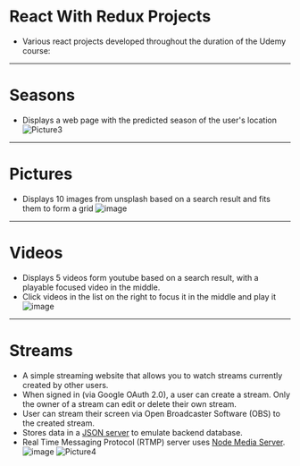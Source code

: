 # React With Redux Projects 
* Various react projects developed throughout the duration of the Udemy course:
---
# Seasons
* Displays a web page with the predicted season of the user's location
![Picture3](https://user-images.githubusercontent.com/50147457/90800364-2586dd00-e347-11ea-9ee0-bd123eefb65d.png)
---
# Pictures
* Displays 10 images from unsplash based on a search result and fits them to form a grid
![image](https://user-images.githubusercontent.com/50147457/90794627-90ccb100-e33f-11ea-9f9d-93486531ef56.png)
---
# Videos
* Displays 5 videos form youtube based on a search result, with a playable focused video in the middle. 
* Click videos in the list on the right to focus it in the middle and play it
![image](https://user-images.githubusercontent.com/50147457/90796008-582dd700-e341-11ea-8ee1-0cc40cef105f.png)
---
# Streams
* A simple streaming website that allows you to watch streams currently created by other users.
* When signed in (via Google OAuth 2.0), a user can create a stream. Only the owner of a stream can edit or delete their own stream.
* User can stream their screen via Open Broadcaster Software (OBS) to the created stream.
* Stores data in a [JSON server](https://github.com/typicode/json-server) to emulate backend database.
* Real Time Messaging Protocol (RTMP) server uses [Node Media Server](https://github.com/illuspas/Node-Media-Server).
![image](https://user-images.githubusercontent.com/50147457/90800239-fd977980-e346-11ea-82ba-c594d3d622d7.png)
![Picture4](https://user-images.githubusercontent.com/50147457/90800653-86aeb080-e347-11ea-9a7b-54c995c71a96.png)
